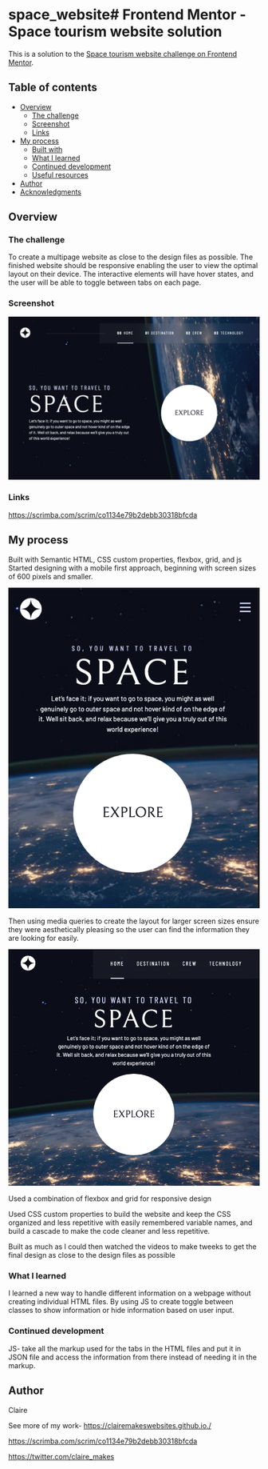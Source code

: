 # space_website# Frontend Mentor - Space tourism website solution

This is a solution to the [Space tourism website challenge on Frontend Mentor](https://www.frontendmentor.io/challenges/space-tourism-multipage-website-gRWj1URZ3).

## Table of contents

- [Overview](#overview)
  - [The challenge](#the-challenge)
  - [Screenshot](#screenshot)
  - [Links](#links)
- [My process](#my-process)
  - [Built with](#built-with)
  - [What I learned](#what-i-learned)
  - [Continued development](#continued-development)
  - [Useful resources](#useful-resources)
- [Author](#author)
- [Acknowledgments](#acknowledgments)


## Overview

### The challenge
To create a multipage website as close to the design files as possible. The finished website should be responsive enabling the user to view the optimal layout on their device. The interactive elements will have hover states, and the user will be able to toggle between tabs on each page. 

### Screenshot
![My Image](space_tourism_desktop.png)

### Links
https://scrimba.com/scrim/co1134e79b2debb30318bfcda 
## My process

Built with Semantic HTML, CSS custom properties, flexbox, grid, and js
Started designing with a mobile first approach, beginning with screen sizes of 600 pixels and smaller. 

![My Image](space_tourism_mobile.png)

Then using media queries to create the layout for larger screen sizes ensure they were aesthetically pleasing so the user can find the information they are looking for easily.

![My Image](space_tourism_tablet.png)

Used a combination of flexbox and grid for responsive design

Used CSS custom properties to build the website and keep the CSS organized and less repetitive with easily remembered variable names, and build a cascade to make the code cleaner and less repetitive.

Built as much as I could then watched the videos to make tweeks to get the final design as close to the design files as possible

### What I learned
I learned a new way to handle different information on a webpage without creating individual HTML files. By using JS to create toggle between classes to show information or hide information based on user input.

### Continued development
JS- take all the markup used for the tabs in the HTML files and put it in JSON file and access the information from there instead of needing it in the markup.

## Author
Claire

See more of my work-
https://clairemakeswebsites.github.io./

https://scrimba.com/scrim/co1134e79b2debb30318bfcda

https://twitter.com/claire_makes
